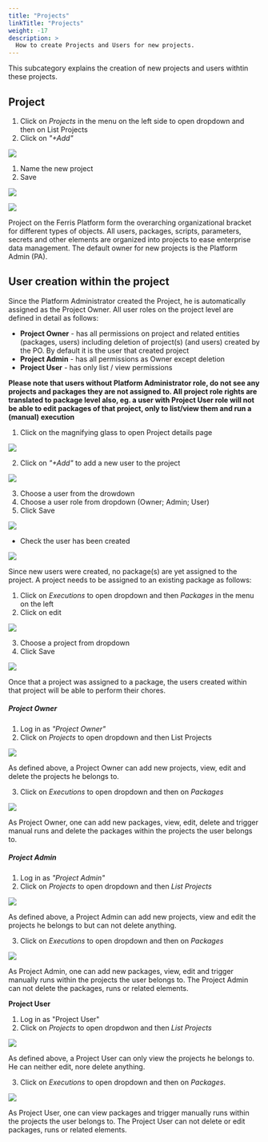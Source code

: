 ```yaml
---
title: "Projects"
linkTitle: "Projects"
weight: -17
description: >
  How to create Projects and Users for new projects.
---
```


This subcategory explains the creation of new projects and users withtin these projects.

## Project 

1. Click on *Projects* in the menu on the left side to open dropdown and then on List Projects
2. Click on *"+Add"*

![](/images/list_projects_add_roboto.png)

1. Name the new project
2. Save

![](/images/create_project_roboto.png)

![](/images/list_projects_created_roboto.png)

Project on the Ferris Platform form the overarching organizational bracket for different types of objects. All users, packages, scripts, parameters, secrets and other elements are organized into projects to ease enterprise data management. The default owner for new projects is the Platform Admin (PA).  

## User creation within the project

Since the Platform Administrator created the Project, he is automatically assigned as the Project Owner. All user roles on the project level are defined in detail as follows:

- **Project Owner** -  has all permissions on project and related entities (packages, users) including deletion of project(s) (and users) created by the PO. By default it is the user that created project
- **Project Admin** - has all permissions as Owner except deletion
- **Project User** - has only list / view permissions

**Please note that users without Platform Administrator role, do not see any projects and packages they are not assigned to. All project role rights are translated to package level also, eg. a user with Project User role will not be able to edit packages of that project, only to list/view them and run a (manual) execution**

1. Click on the magnifying glass to open Project details page

![](/images/list_projects_loupe_roboto.png)

2. Click on *"+Add"* to add a new user to the project

![](/images/click_add_new_user_roboto.png)

3. Choose a user from the drowdown 
4. Choose a user role from dropdown (Owner; Admin; User)
5. Click Save

![](/images/add_new_project_user_roboto.png)

- Check the user has been created

![](/images/check_all_users_new.png)

Since new users were created, no package(s) are yet assigned to the project. A project needs to be assigned to an existing package as follows:

1. Click on *Executions* to open dropdown and then *Packages* in the menu on the left
2. Click on edit

![](/images/edit_package_to_add_project_roboto.png)

3. Choose a project from dropdown
4. Click Save

![](/images/added_project_to_package_roboto.png)

Once that a project was assigned to a package, the users created within that project will be able to perform their chores.

##### Project Owner

1. Log in as *"Project Owner"*
2. Click on *Projects* to open dropdown and then List Projects

![](/images/list_projects_as_projectowner_roboto.png)

As defined above, a Project Owner can add new projects, view, edit and delete the projects he belongs to.

3. Click on *Executions* to open dropdown and then on *Packages*

![](/images/view_packages_as_project_owner.png)

As Project Owner, one can add new packages, view, edit, delete and trigger manual runs and delete the packages within the projects the user belongs to.

##### Project Admin

1. Log in as *"Project Admin"*
2. Click on *Projects* to open dropdown and then *List Projects*

![](/images/list_projects_as_projectadmin_roboto.png)

As defined above, a Project Admin can add new projects, view and edit the projects he belongs to but can not delete anything.

3. Click on *Executions* to open dropdown and then on *Packages*

![](/images/view_packages_as_projectadmin_roboto.png)

As Project Admin, one can add new packages, view, edit and trigger manually runs within the projects the user belongs to. The Project Admin can not delete the packages, runs or related elements.

**Project User**

1. Log in as "Project User"
2. Click on *Projects* to open dropdwon and then *List Projects*

![](/images/list_projects_as_projectuser_roboto.png)

As defined above, a Project User can only view the projects he belongs to. He can neither edit, nore delete anything. 

3. Click on *Executions* to open dropdown and then on *Packages*.

![](/images/view_packages_as_projectuser_roboto.png)

As Project User, one can view packages and trigger manually runs within the projects the user belongs to. The Project User can not delete or edit packages, runs or related elements.

